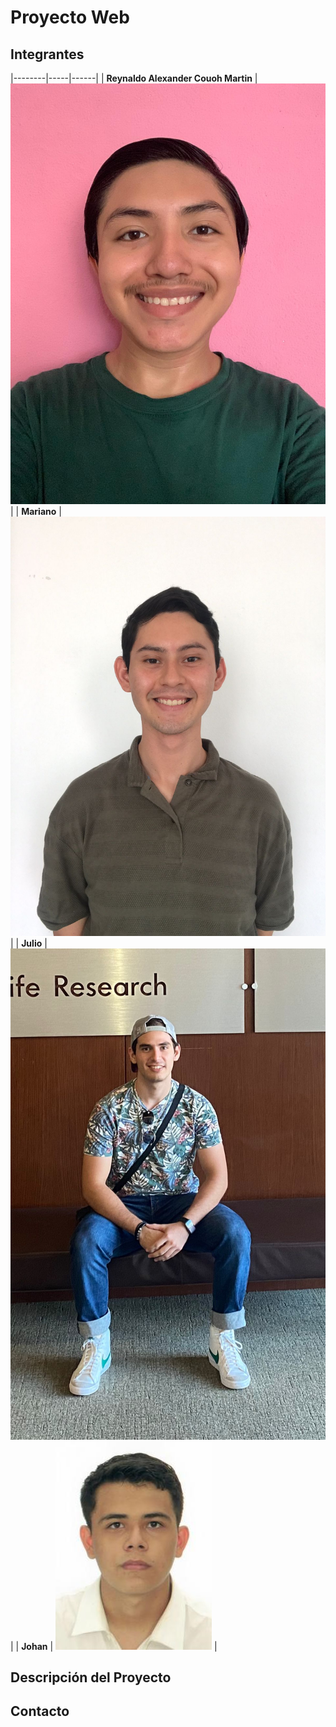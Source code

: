 # Proyecto Web

## Integrantes

|--------|-----|------|
| **Reynaldo Alexander Couoh Martin** | ![Foto de Reynaldo](https://github.com/ReynaldoCoMa/Proyecto-DAW/blob/main/Assets/Reynaldo.jpeg) |
| **Mariano** | ![Foto de Mariano](https://github.com/ReynaldoCoMa/Proyecto-DAW/blob/main/Assets/Mariano.jpeg) |
| **Julio** | ![Foto de Julio](https://github.com/ReynaldoCoMa/Proyecto-DAW/blob/main/Assets/Julio.jpeg) |
| **Johan** | ![Foto de Johan](https://github.com/ReynaldoCoMa/Proyecto-DAW/blob/main/Assets/Johan.jpeg) |

## Descripción del Proyecto


## Contacto

